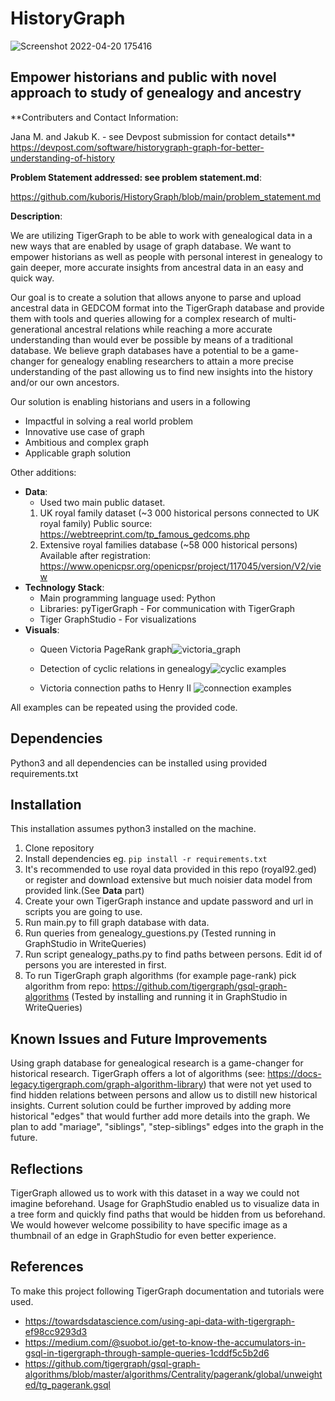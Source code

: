# HistoryGraph
![Screenshot 2022-04-20 175416](https://user-images.githubusercontent.com/5594182/164273048-602a639c-0a06-4d8c-b513-8859eb74325f.png)

## Empower historians and public with novel approach to study of genealogy and ancestry
**Contributers and Contact Information:

Jana M. and Jakub K. - see Devpost submission for contact details**
https://devpost.com/software/historygraph-graph-for-better-understanding-of-history

**Problem Statement addressed: see problem statement.md**:

https://github.com/kuboris/HistoryGraph/blob/main/problem_statement.md

**Description**: 

We are utilizing TigerGraph to be able to work with genealogical data in a new ways that are enabled by usage of graph
database.
We want to empower historians as well as people with personal interest in genealogy to gain deeper, more accurate insights
from ancestral data in an easy and quick way.

Our goal is to create a solution that allows anyone to parse and upload ancestral data in GEDCOM format into 
the TigerGraph database and provide them with tools and queries allowing for a complex research of multi-generational 
ancestral relations while reaching a more accurate understanding than would ever be possible by means of a 
traditional database. We believe graph databases have a potential to be a game-changer for genealogy enabling researchers
to attain a more precise understanding of the past allowing us to find new insights into the history and/or our own ancestors. 

Our solution is enabling historians and users in a following 

- Impactful in solving a real world problem 
- Innovative use case of graph
- Ambitious and complex graph
- Applicable graph solution 

Other additions: 

 - **Data**: 
   - Used two main public dataset. 
   1) UK royal family dataset (~3 000 historical persons connected to UK royal family) Public source: https://webtreeprint.com/tp_famous_gedcoms.php
   2) Extensive royal families database (~58 000 historical persons) Available after registration: https://www.openicpsr.org/openicpsr/project/117045/version/V2/view
 - **Technology Stack**: 
   - Main programming language used: Python
   - Libraries: pyTigerGraph - For communication with TigerGraph
   - Tiger GraphStudio - For visualizations
 - **Visuals**: 
   - Queen Victoria PageRank graph![victoria_graph](https://user-images.githubusercontent.com/5594182/164274143-7c141da7-454a-4b61-8d62-529f02a5c0a2.png)

   - Detection of cyclic relations in genealogy![cyclic examples](https://user-images.githubusercontent.com/5594182/164274230-e203ac7b-3452-4df3-902a-e10e76ef4774.png)
   - Victoria connection paths to Henry II ![connection examples](https://user-images.githubusercontent.com/5594182/164274355-52fd035e-1c75-4758-8348-a4bf839af0c8.png)


All examples can be repeated using the provided code. 

## Dependencies

Python3 and all dependencies can be installed using provided requirements.txt 
## Installation

This installation assumes python3 installed on the machine.
1. Clone repository
2. Install dependencies eg. `pip install -r requirements.txt`
3. It's recommended to use royal data provided in this repo (royal92.ged) or register and download extensive but much noisier data model from provided link.(See **Data** part)
4. Create your own TigerGraph instance and update password and url in scripts you are going to use.
5. Run main.py to fill graph database with data.
6. Run queries from genealogy_guestions.py (Tested running in GraphStudio in WriteQueries)
7. Run script genealogy_paths.py to find paths between persons. Edit id of persons you are interested in first.
8. To run TigerGraph graph algorithms (for example page-rank) pick algorithm from repo: https://github.com/tigergraph/gsql-graph-algorithms (Tested by installing and running it in GraphStudio in WriteQueries)

## Known Issues and Future Improvements

Using graph database for genealogical research is a game-changer for historical research. 
TigerGraph offers a lot of algorithms (see: https://docs-legacy.tigergraph.com/graph-algorithm-library) that were not 
yet used to find hidden relations between persons and allow us to distill new historical insights.
Current solution could be further improved by adding more historical "edges" that would further add more details into the graph.
We plan to add "mariage", "siblings", "step-siblings" edges into the graph in the future.

## Reflections

TigerGraph allowed us to work with this dataset in a way we could not imagine beforehand. Usage for GraphStudio enabled
us to visualize data in a tree form and quickly find paths that would be hidden from us beforehand.
We would however welcome possibility to have specific image as a thumbnail of an edge in GraphStudio for even better
experience. 

## References

To make this project following TigerGraph documentation and tutorials were used.
- https://towardsdatascience.com/using-api-data-with-tigergraph-ef98cc9293d3
- https://medium.com/@suobot.io/get-to-know-the-accumulators-in-gsql-in-tigergraph-through-sample-queries-1cddf5c5b2d6
- https://github.com/tigergraph/gsql-graph-algorithms/blob/master/algorithms/Centrality/pagerank/global/unweighted/tg_pagerank.gsql

